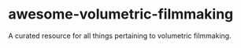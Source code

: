 # awesome-volumetric-filmmaking
A curated resource for all things pertaining to volumetric filmmaking.
